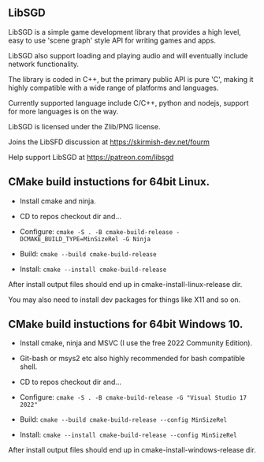 ## LibSGD

LibSGD is a simple game development library that provides a high level, easy to use 'scene graph' style API for writing games and apps.

LibSGD also support loading and playing audio and will eventually include network functionality.

The library is coded in C++, but the primary public API is pure 'C', making it highly compatible with a wide range of platforms and languages.

Currently supported language include C/C++, python and nodejs, support for more languages is on the way.

LibSGD is licensed under the Zlib/PNG license.

Joins the LibSFD discussion at https://skirmish-dev.net/fourm

Help support LibSGD at https://patreon.com/libsgd


## CMake build instuctions for 64bit Linux.

* Install cmake and ninja.

* CD to repos checkout dir and...

* Configure: ``cmake -S . -B cmake-build-release -DCMAKE_BUILD_TYPE=MinSizeRel -G Ninja``

* Build: ``cmake --build cmake-build-release``

* Install: ``cmake --install cmake-build-release``

After install output files should end up in cmake-install-linux-release dir.

You may also need to install dev packages for things like X11 and so on.


## CMake build instuctions for 64bit Windows 10.

* Install cmake, ninja and MSVC (I use the free 2022 Community Edition).

* Git-bash or msys2 etc also highly recommended for bash compatible shell.

* CD to repos checkout dir and...

* Configure: ``cmake -S . -B cmake-build-release -G "Visual Studio 17 2022"``

* Build: ``cmake --build cmake-build-release --config MinSizeRel``

* Install: ``cmake --install cmake-build-release --config MinSizeRel``

After install output files should end up in cmake-install-windows-release dir.
